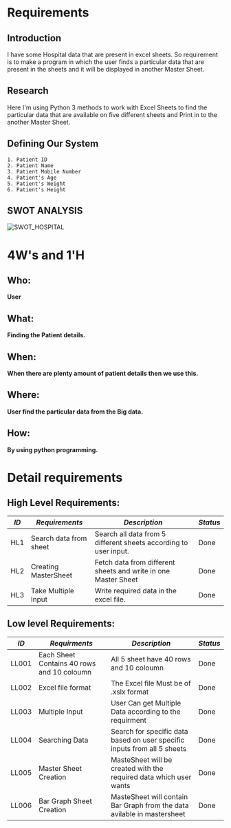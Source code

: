 # Requirements
## Introduction
 
I have some Hospital data that are present in excel sheets. So requirement is to make a program in which the user finds a particular data that are present in the sheets and it will be displayed in another Master Sheet.

 

## Research

Here I'm using Python 3 methods to work with Excel Sheets to find the particular data that are available on five different sheets and Print in to the another Master Sheet.

## Defining Our System
    1. Patient ID
    2. Patient Name
    3. Patient Mobile Number
    4. Patient's Age
    5. Patient's Weight
    6. Patient's Height 

## SWOT ANALYSIS

![SWOT_HOSPITAL](https://user-images.githubusercontent.com/78870150/111472188-bbed7680-874f-11eb-9978-9a445d74c902.PNG)



# 4W&#39;s and 1&#39;H

## Who:

**User**

## What:

**Finding the Patient details.**

## When:

**When there are plenty amount of patient details then we use this.**

## Where:

**User find the particular data from the Big data.**

## How:

**By using python programming.**

# Detail requirements

## High Level Requirements:
|*ID*  |*Requirements*  | *Description*  |*Status*  |
| --- | --- | --- | --- |
|HL1 | Search data from sheet |Search all data from 5 different sheets according to user input.|Done|
|HL2 | Creating  MasterSheet  | Fetch data from different sheets and write in one Master Sheet|Done |
|HL3 |Take Multiple Input | Write required data in the excel file. |Done |

 
##  Low level Requirements:
 
|*ID*  |*Requirments*  | *Description*  |*Status*  |
| --- | --- | --- | --- |
|LL001 | Each Sheet Contains 40 rows and 10 coloumn | All 5 sheet have 40 rows and 10 coloumn |Done |
|LL002 | Excel file format | The Excel file Must be of .xslx format |Done |
|LL003 |Multiple Input | User Can get Multiple Data according to the requirment |Done |
|LL004 |Searching Data |Search for specific data based on user specific inputs from all 5 sheets |Done |
|LL005 | Master Sheet Creation | MasteSheet will be created with the required data which user wants |Done |
|LL006 | Bar Graph Sheet Creation | MasteSheet will contain Bar Graph from the data avilable in mastersheet |Done |

